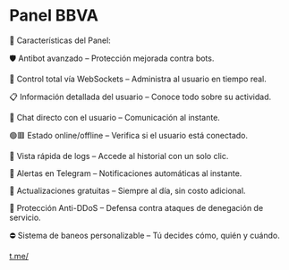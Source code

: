 # Panel BBVA
🚀 Características del Panel:

🛡 Antibot avanzado – Protección mejorada contra bots.

🧠 Control total vía WebSockets – Administra al usuario en tiempo real.

📋 Información detallada del usuario – Conoce todo sobre su actividad.

💬 Chat directo con el usuario – Comunicación al instante.

🟢🟥 Estado online/offline – Verifica si el usuario está conectado.

📜 Vista rápida de logs – Accede al historial con un solo clic.

📢 Alertas en Telegram – Notificaciones automáticas al instante.

🔄 Actualizaciones gratuitas – Siempre al día, sin costo adicional.

🧱 Protección Anti-DDoS – Defensa contra ataques de denegación de servicio.

⛔️ Sistema de baneos personalizable – Tú decides cómo, quién y cuándo.

[t.me/](https://t.me/phishingespain)
